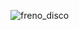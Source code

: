 ![freno_disco](https://user-images.githubusercontent.com/34071165/165784060-eb76da11-cd54-4a85-bb65-e27549c86ef5.png=50%)
